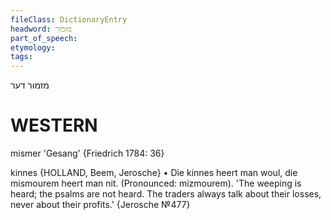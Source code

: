```yaml
---
fileClass: DictionaryEntry
headword: מזמור
part_of_speech: 
etymology: 
tags: 
---
```

מזמור
דער

WESTERN
========

mismer 'Gesang' {Friedrich 1784: 36}

kinnes {HOLLAND, Beem, Jerosche}
	•	Die kinnes heert man woul, die mismourem heert man nit. (Pronounced: mizmourem). 'The weeping is heard; the psalms are not heard. The traders always talk about their losses, never about their profits.' {Jerosche №477}
